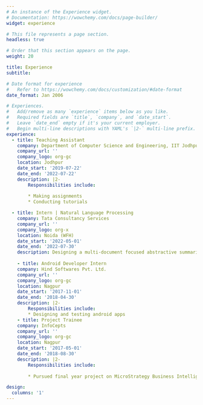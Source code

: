```yaml
---
# An instance of the Experience widget.
# Documentation: https://wowchemy.com/docs/page-builder/
widget: experience

# This file represents a page section.
headless: true

# Order that this section appears on the page.
weight: 20

title: Experience
subtitle:

# Date format for experience
#   Refer to https://wowchemy.com/docs/customization/#date-format
date_format: Jan 2006

# Experiences.
#   Add/remove as many `experience` items below as you like.
#   Required fields are `title`, `company`, and `date_start`.
#   Leave `date_end` empty if it's your current employer.
#   Begin multi-line descriptions with YAML's `|2-` multi-line prefix.
experience:
  - title: Teaching Assistant
    company: Department of Computer Science and Engineering, IIT Jodhpur
    company_url: ''
    company_logo: org-gc
    location: Jodhpur
    date_start: '2019-07-22'
    date_end: '2022-07-22'
    description: |2-
        Responsibilities include:
        
        * Making assignments
        * Conducting tutorials

  - title: Intern | Natural Language Processing
    company: Tata Consultancy Services
    company_url: ''
    company_logo: org-x
    location: Noida (WFH)
    date_start: '2022-05-01'
    date_end: '2022-07-30'
    description: Designing a multi-document focused abstractive summarization of documents
    
    - title: Android Developer Intern
    company: Hind Softwares Pvt. Ltd.
    company_url: ''
    company_logo: org-gc
    location: Nagpur
    date_start: '2017-11-01'
    date_end: '2018-04-30'
    description: |2-
        Responsibilities include:
        * Designing and testing android apps
    - title: Project Trainee
    company: InfoCepts
    company_url: ''
    company_logo: org-gc
    location: Nagpur
    date_start: '2017-05-01'
    date_end: '2018-08-30'
    description: |2-
        Responsibilities include:
        
        * Pursued final year project on MicroStrategy Business Intelligence

design:
  columns: '1'
---
```

